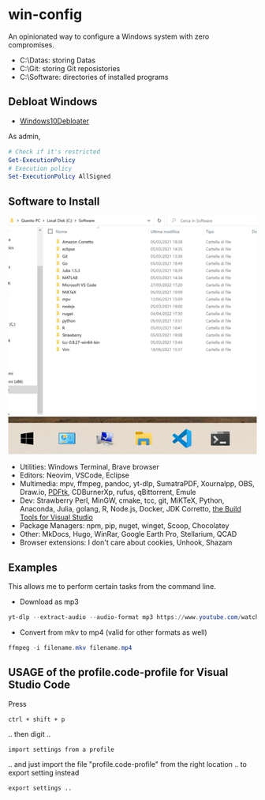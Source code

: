 # win-config

An opinionated way to configure a Windows system with zero compromises.

- C:\Datas: storing Datas
- C:\Git: storing Git reposistories
- C:\Software: directories of installed programs

## Debloat Windows

- [Windows10Debloater](https://github.com/Sycnex/Windows10Debloater)

As admin,

```powershell
# Check if it's restricted
Get-ExecutionPolicy 
# Execution policy
Set-ExecutionPolicy AllSigned
```

## Software to Install

![Software Installed](./assets/SoftwareInstalled.jpg)
![Bar](./assets/Bar.jpg)

- Utilities: Windows Terminal, Brave browser
- Editors: Neovim, VSCode, Eclipse
- Multimedia: mpv, ffmpeg, pandoc, yt-dlp, SumatraPDF, Xournalpp, OBS, Draw.io, [PDFtk](https://www.pdflabs.com/tools/pdftk-the-pdf-toolkit/), CDBurnerXp, rufus, qBittorrent, Emule
- Dev: Strawberry Perl, MinGW, cmake, tcc, git, MiKTeX, Python, Anaconda, Julia, golang, R, Node.js, Docker, JDK Corretto, [the Build Tools for Visual Studio](https://www.jaacostan.com/2019/12/rust-error-linker-linkexe-not-found.html#:~:text=While%20compiling%20Rust%20program%20in,Tools%20for%20Visual%20Studio%202019)
- Package Managers: npm, pip, nuget, winget, Scoop, Chocolatey
- Other: MkDocs, Hugo, WinRar, Google Earth Pro, Stellarium, QCAD
- Browser extensions: I don't care about cookies, Unhook, Shazam

## Examples

This allows me to perform certain tasks from the command line.

- Download as mp3

```powershell
yt-dlp --extract-audio --audio-format mp3 https://www.youtube.com/watch?v=VideoHash
```

- Convert from mkv to mp4 (valid for other formats as well)

```powershell
ffmpeg -i filename.mkv filename.mp4
```

## USAGE of the profile.code-profile for Visual Studio Code

Press

```keyboard
ctrl + shift + p
```

.. then digit ..

```keyboard
import settings from a profile
```

.. and just import the file "profile.code-profile" from the right location ..
to export setting instead

```keyboard
export settings ..
```

